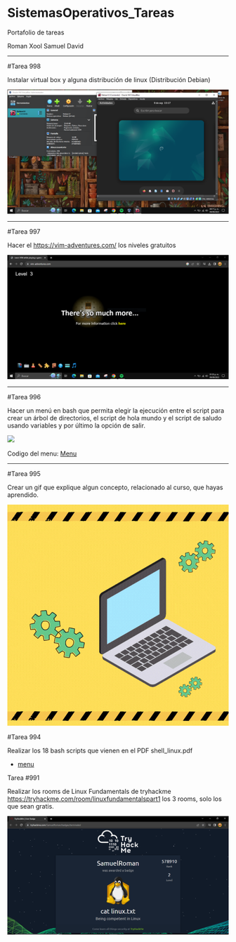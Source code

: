 # SistemasOperativos_Tareas
Portafolio de tareas

Roman Xool Samuel David
___________________________

#Tarea 998

Instalar virtual box y alguna distribución de linux (Distribución Debian)

<a href="https://github.com/samuelroman1/SistemasOperativos_Tareas/blob/main/Debian12.PNG" target="_blank"> <img src="/Debian12.PNG"/></a>

___________________________

#Tarea 997

Hacer el https://vim-adventures.com/ los niveles gratuitos

<a href="https://github.com/samuelroman1/SistemasOperativos_Tareas/blob/main/Vim%20Adventures%20lv3.PNG" target="_blank"> <img src="/Vim%20Adventures%20lv3.PNG"/></a>

___________________________

#Tarea 996

Hacer un menú en bash que permita elegir la ejecución entre el script para crear un árbol de directorios, 
el script de hola mundo y el script de saludo usando variables y por último la opción de salir.

<a href="https://asciinema.org/a/34Ck13r3H5P2RgKpSXgOi90ju" target="_blank"><img src="https://asciinema.org/a/34Ck13r3H5P2RgKpSXgOi90ju.svg" /></a>

Codigo del menu:
<a href="https://github.com/samuelroman1/SistemasOperativos_Tareas/blob/main/menu.txt" target="_blank"> Menu</a>


___________________________

#Tarea 995

Crear un gif que explique algun concepto, relacionado al curso, que hayas aprendido.

![Gifs](https://github.com/samuelroman1/SistemasOperativos_Tareas/blob/main/GifS.gif)


#Tarea 994

Realizar los 18 bash scripts que vienen en el PDF shell_linux.pdf

  - [menu](./Menu-actualizado/menu.sh)


Tarea #991 

Realizar los rooms de Linux Fundamentals de tryhackme https://tryhackme.com/room/linuxfundamentalspart1  los 3 rooms, solo los que sean gratis. 

<a href="https://github.com/samuelroman1/SistemasOperativos_Tareas/blob/main/TryhackmeLinux.PNG" target="_blank"> <img src="/TryhackmeLinux.PNG" width="auto" height="auto"/></a>









